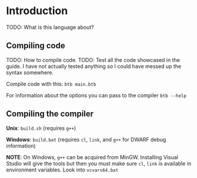 # Introduction
TODO: What is this language about?

## Compiling code
TODO: How to compile code.
TODO: Test all the code showcased in the guide. I have not actually tested anything so I could have messed up the syntax somewhere.

Compile code with this:
`btb main.btb`

For information about the options you can pass to the compiler
`btb --help`



## Compiling the compiler
**Unix**: `build.sh`      (requires `g++`)

**Windows**: `build.bat`  (requires `cl`, `link`, and `g++` for DWARF debug information)

**NOTE**: On Windows, `g++` can be acquired from MinGW. Installing Visual Studio will give the tools but then
you must make sure `cl`, `link` is available in environment variables. Look into `vcvars64.bat`